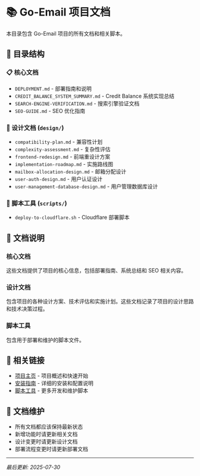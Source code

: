 # 📚 Go-Email 项目文档

本目录包含 Go-Email 项目的所有文档和相关脚本。

## 📁 目录结构

### 📋 核心文档
- `DEPLOYMENT.md` - 部署指南和说明
- `CREDIT_BALANCE_SYSTEM_SUMMARY.md` - Credit Balance 系统实现总结
- `SEARCH-ENGINE-VERIFICATION.md` - 搜索引擎验证文档
- `SEO-GUIDE.md` - SEO 优化指南

### 🎨 设计文档 (`design/`)
- `compatibility-plan.md` - 兼容性计划
- `complexity-assessment.md` - 复杂性评估
- `frontend-redesign.md` - 前端重设计方案
- `implementation-roadmap.md` - 实施路线图
- `mailbox-allocation-design.md` - 邮箱分配设计
- `user-auth-design.md` - 用户认证设计
- `user-management-database-design.md` - 用户管理数据库设计

### 🔧 脚本工具 (`scripts/`)
- `deploy-to-cloudflare.sh` - Cloudflare 部署脚本

## 📖 文档说明

### 核心文档
这些文档提供了项目的核心信息，包括部署指南、系统总结和 SEO 相关内容。

### 设计文档
包含项目的各种设计方案、技术评估和实施计划。这些文档记录了项目的设计思路和技术决策过程。

### 脚本工具
包含用于部署和维护的脚本文件。

## 🔗 相关链接

- [项目主页](../README.md) - 项目概述和快速开始
- [安装指南](../SETUP.md) - 详细的安装和配置说明
- [脚本工具](../scripts/) - 更多开发和维护脚本

## 📝 文档维护

- 所有文档都应该保持最新状态
- 新增功能时请更新相关文档
- 设计变更时请更新设计文档
- 部署流程变更时请更新部署文档

---

*最后更新: 2025-07-30*
